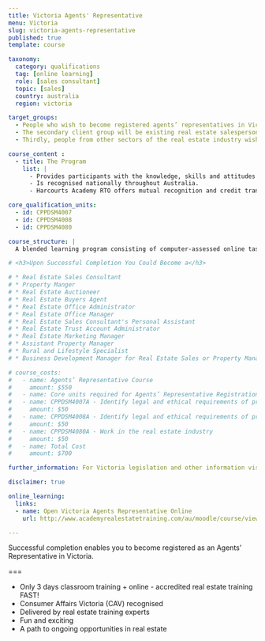 ```yaml
---
title: Victoria Agents' Representative
menu: Victoria
slug: victoria-agents-representative
published: true
template: course

taxonomy:
  category: qualifications
  tag: [online learning]
  role: [sales consultant]
  topic: [sales]
  country: australia
  region: victoria

target_groups:
  - People who wish to become registered agents’ representatives in Victoria. Usually this group will have had little or no experience in the industry.
  - The secondary client group will be existing real estate salespersons moving interstate or from another country wishing to register as an agents’ representative.
  - Thirdly, people from other sectors of the real estate industry wishing to further develop their knowledge or skills in specific areas; e.g. personal assistants, registered salespersons, real estate franchise owners and managers wanting to up-skill or remain current in real estate practice.

course_content :
  - title: The Program
    list: |
      - Provides participants with the knowledge, skills and attitudes to demonstrate competency in **3 units** from the CPP40307 Certificate IV in Property Services (Real Estate).
      - Is recognised nationally throughout Australia.
      - Harcourts Academy RTO offers mutual recognition and credit transfer, plus [recognition of prior learning](/qualifications/australia/rpl).

core_qualification_units:
  - id: CPPDSM4007
  - id: CPPDSM4008
  - id: CPPDSM4080

course_structure: |
  A blended learning program consisting of computer-assessed online tasks followed by 3 days in-class training.

# <h3>Upon Successful Completion You Could Become a</h3>

# * Real Estate Sales Consultant
# * Property Manger
# * Real Estate Auctioneer
# * Real Estate Buyers Agent
# * Real Estate Office Administrator
# * Real Estate Office Manager
# * Real Estate Sales Consultant's Personal Assistant
# * Real Estate Trust Account Administrator
# * Real Estate Marketing Manager
# * Assistant Property Manager
# * Rural and Lifestyle Specialist
# * Business Development Manager for Real Estate Sales or Property Management

# course_costs:
#   - name: Agents’ Representative Course
#     amount: $550
#   - name: Core units required for Agents’ Representative Registration
#   - name: CPPDSM4007A - Identify legal and ethical requirements of property management to complete work
#     amount: $50
#   - name: CPPDSM4008A - Identify legal and ethical requirements of property sales to complete work
#     amount: $50
#   - name: CPPDSM4080A - Work in the real estate industry
#     amount: $50
#   - name: Total Cost
#     amount: $700

further_information: For Victoria legislation and other information visit [Consumer Affairs](http://www.consumer.vic.gov.au/businesses/licensed-businesses/estate-agents).

disclaimer: true

online_learning:
  links:
  - name: Open Victoria Agents Representative Online
    url: http://www.academyrealestatetraining.com/au/moodle/course/view.php?id=106

---
```


Successful completion enables you to become registered as an Agents’ Representative in Victoria.

===

* Only 3 days classroom training + online - accredited real estate training FAST!
* Consumer Affairs Victoria (CAV) recognised
* Delivered by real estate training experts
* Fun and exciting
* A path to ongoing opportunities in real estate
